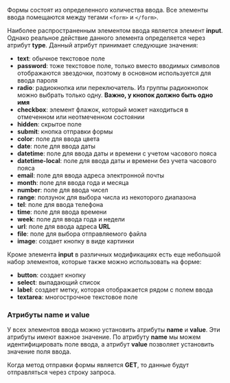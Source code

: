 Формы состоят из определенного количества ввода. Все элементы ввода помещаются между тегами ```<form>``` и ```</form>```.

Наиболее распространенным элементом ввода является элемент **input**. Однако реальное действие данного элемента определяется через атрибут **type**. Данный атрибут принимает следующие значения:
- **text**: обычное текстовое поле
- **password**: тоже текстовое поле, только вместо вводимых символов отображаются звездочки, поэтому в основном используется для ввода пароля
- **radio**: радиокнопка или переключатель. Из группы радиокнопок можно выбрать только одну. **Важно, у кнопок должно быть одно имя**
- **checkbox**: элемент флажок, который может находиться в отмеченном или неотмеченном состоянии
- **hidden**: скрытое поле
- **submit**: кнопка отправки формы
- **color**: поле для ввода цвета
- **date**: поле для ввода даты
- **datetime**: поле для ввода даты и времени с учетом часового пояса
- **datetime-local**: поле для ввода даты и времени без учета часового пояса
- **email**: поле для ввода адреса электронной почты
- **month**: поле для ввода года и месяца
- **number**: поле для ввода чисел
- **range**: ползунок для выбора числа из некоторого диапазона
- **tel**: поле для ввода телефона
- **time**: поле для ввода времени
- **week**: поле для ввода года и недели
- **url**: поле для ввода адреса **URL**
- **file**: поле для выбора отправляемого файла
- **image**: создает кнопку в виде картинки

Кроме элемента **input** в различных модификациях есть еще небольшой набор элементов, которые также можно использовать на форме:
- **button**: создает кнопку
- **select**: выпадающий список
- **label**: создает метку, которая отображается рядом с полем ввода
- **textarea**: многострочное текстовое поле

### Атрибуты name и value
У всех элементов ввода можно установить атрибуты **name** и **value**. Эти атрибуты имеют важное значение. По атрибуту **name** мы можем идентифицировать поле ввода, а атрибут **value** позволяет установить значение поля ввода.

Когда метод отправки формы является **GET**, то данные будут отправляться через строку  запроса.